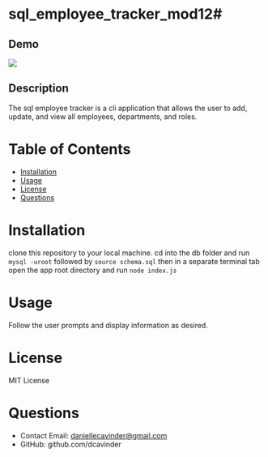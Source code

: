 # sql_employee_tracker_mod12#

## Demo
![](https://github.com/dcavinder/sql_employee_tracker_mod12/assets/demo/employeeTracker.gif)

## Description
The sql employee tracker is a cli application that allows the user to add, update, and view all employees, departments, and roles. 

# Table of Contents 
* [Installation](#-Installation)
* [Usage](#-Usage)
* [License](#-License)
* [Questions](#-Questions)
    
# Installation
clone this repository to your local machine. cd into the db folder and run `mysql -uroot` followed by `source schema.sql` then in a separate terminal tab open the app root directory and run `node index.js` 

# Usage
Follow the user prompts and display information as desired.

# License 
MIT License 

# Questions 
* Contact Email: daniellecavinder@gmail.com
* GitHub: github.com/dcavinder